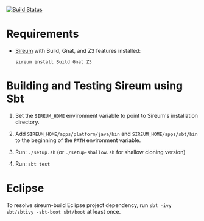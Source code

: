 [![Build Status](https://api.shippable.com/projects/55534a22edd7f2c052ebbc87/badge?branchName=master)](https://app.shippable.com/projects/55534a22edd7f2c052ebbc87/builds/latest) 

Requirements
============

* [Sireum](http://sireum.org) with Build, Gnat, and Z3 features installed:

  `sireum install Build Gnat Z3`


Building and Testing Sireum using Sbt
=====================================

1. Set the `SIREUM_HOME` environment variable to point to Sireum's
   installation directory.

2. Add `SIREUM_HOME/apps/platform/java/bin` and `SIREUM_HOME/apps/sbt/bin`
   to the beginning of the `PATH` environment variable. 

3. Run: `./setup.sh` (or `./setup-shallow.sh` for shallow cloning version)

4. Run: `sbt test`


Eclipse
=======

To resolve sireum-build Eclipse project dependency, 
run `sbt -ivy sbt/sbtivy -sbt-boot sbt/boot` at least once.
